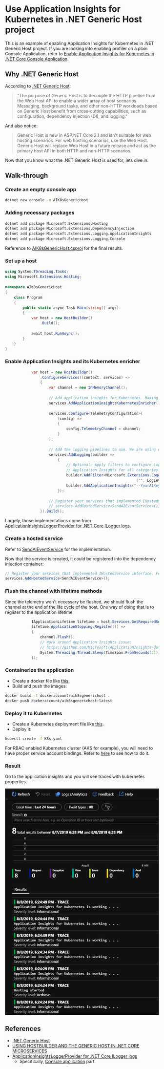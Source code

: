 # Use Application Insights for Kubernetes in .NET Generic Host project

This is an example of enabling Application Insights for Kubernetes in .NET Generic Host project. If you are looking into enabling profiler on a plain Console Application, refer to [Enable Application Insights for Kubernetes in .NET Core Console Application](../BasicConsoleAppILogger/Readme.md).

## Why .NET Generic Host

According to [.NET Generic Host](https://docs.microsoft.com/en-us/aspnet/core/fundamentals/host/generic-host?view=aspnetcore-2.2):

> "The purpose of Generic Host is to decouple the HTTP pipeline from the Web Host API to enable a wider array of host scenarios. Messaging, background tasks, and other non-HTTP workloads based on Generic Host benefit from cross-cutting capabilities, such as configuration, dependency injection (DI), and logging."

And also notice:
> Generic Host is new in ASP.NET Core 2.1 and isn't suitable for web hosting scenarios. For web hosting scenarios, use the Web Host. Generic Host will replace Web Host in a future release and act as the primary host API in both HTTP and non-HTTP scenarios.

Now that you know what the .NET Generic Host is used for, lets dive in.

## Walk-through

### Create an empty console app

```bash
dotnet new console -n AIK8sGenericHost
```

### Adding necessary packages

```bash
dotnet add package Microsoft.Extensions.Hosting
dotnet add package Microsoft.Extensions.DependencyInjection
dotnet add package Microsoft.Extensions.Logging.ApplicationInsights
dotnet add package Microsoft.Extensions.Logging.Console
```

Reference to [AIK8sGenericHost.csproj](./src/AIK8sGenericHost.csproj) for the final results.

### Set up a host

```csharp
using System.Threading.Tasks;
using Microsoft.Extensions.Hosting;

namespace AIK8sGenericHost
{
    class Program
    {
        public static async Task Main(string[] args)
        {
            var host = new HostBuilder()
                .Build();

            await host.RunAsync();
        }
    }
}
```

### Enable Application Insights and its Kubernetes enricher

```csharp
            var host = new HostBuilder()
                .ConfigureServices((context, services) =>
                {
                    var channel = new InMemoryChannel();

                    // Add application insights for Kubernetes. Making sure this is called before services.Configure<TelemetryConfiguration>().
                    services.AddApplicationInsightsKubernetesEnricher();

                    services.Configure<TelemetryConfiguration>(
                        (config) =>
                        {
                            config.TelemetryChannel = channel;
                        }
                    );

                    // Add the logging pipelines to use. We are using Application Insights only here.
                    services.AddLogging(builder =>
                        {
                            // Optional: Apply filters to configure LogLevel Trace or above is sent to
                            // Application Insights for all categories.
                            builder.AddFilter<Microsoft.Extensions.Logging.ApplicationInsights.ApplicationInsightsLoggerProvider>
                                                            ("", LogLevel.Trace);
                            builder.AddApplicationInsights("--YourAIKeyHere--");
                        });

                    // Register your services that implemented IHostedService interface. For example, SendAIEventService. You will need to uncomment this later.
                    // services.AddHostedService<SendAIEventService>();
                }).Build();
```

Largely, those implementations come from [ApplicationInsightsLoggerProvider for .NET Core ILogger logs](https://docs.microsoft.com/en-us/azure/azure-monitor/app/ilogger).

### Create a hosted service

Refer to [SendAIEventService](./src/SendAIEventService.cs) for the implementation.

Now that the service is created, it could be registered into the dependency injection container:

```csharp
// Register your services that implemented IHostedService interface. For example, SendAIEventService.
services.AddHostedService<SendAIEventService>();
```

### Flush the channel with lifetime methods

Since the telemetry won't necessary be flushed, we should flush the channel at the end of the life cycle of the host.
One way of doing that is to register to the application lifetime:

```csharp
            IApplicationLifetime lifetime = host.Services.GetRequiredService<IApplicationLifetime>();
            lifetime.ApplicationStopping.Register(() =>
            {
                channel.Flush();
                // Work around Application Insights issue:
                // https://github.com/Microsoft/ApplicationInsights-dotnet/issues/407
                System.Threading.Thread.Sleep(TimeSpan.FromSeconds(2));
            });
```

### Containerize the application

* Create a docker file like [this](./src/Dockerfile).
* Build and push the images:

```bash
docker build -t dockeraccount/aik8sgenerichost .
docker push dockeraccount/aik8sgenerichost:latest
```

### Deploy it to Kubernetes

* Create a Kubernetes deployment file like [this](./src/K8s.yaml).
* Deploy it:

```bash
kubectl create -f K8s.yaml
```

For RBAC enabled Kubernetes cluster (AKS for example), you will need to have proper service account bindings. Refer to [here](../BasicUsage_clr21_RBAC/README.MD#setup-the-default-service-account-for-rbac-enabled-cluster) to see how to do it.

### Result

Go to the application insights and you will see traces with kubernetes properties.

![Traces in Application Insights](./media/result.png)

## References

* [.NET Generic Host](https://docs.microsoft.com/en-us/aspnet/core/fundamentals/host/generic-host?view=aspnetcore-2.2)
* [USING HOSTBUILDER AND THE GENERIC HOST IN .NET CORE MICROSERVICES](https://www.stevejgordon.co.uk/using-generic-host-in-dotnet-core-console-based-microservices)
* [ApplicationInsightsLoggerProvider for .NET Core ILogger logs](https://docs.microsoft.com/en-us/azure/azure-monitor/app/ilogger)
  * Specifically, [Console application](https://docs.microsoft.com/en-us/azure/azure-monitor/app/ilogger#console-application) part.
